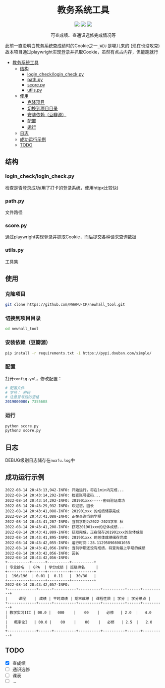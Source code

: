 
<div align="center">  
<h1 id="教务系统工具"> 教务系统工具 </h1>

![](https://img.shields.io/badge/Python-3.7%2B-blue)
![](https://img.shields.io/badge/Playwright-chromium-yellow)
![](https://img.shields.io/badge/NWAFU--CP-%E8%A5%BF%E5%86%9C%E5%BC%80%E5%8F%91%E8%80%85%E8%81%94%E7%9B%9F-GREEN)

可查成绩、查通识选修完成情况等

</div>

此前一直没明白教务系统查成绩时的Cookie之一`_WEU` 是哪儿来的 (现在也没攻克)
故本项目通过playwright实现登录并抓取Cookie，虽然有点占内存，但能跑就行</p>

<!-- TOC -->
* [教务系统工具](#教务系统工具)
  * [结构](#结构)
    * [login_check/login_check.py](#login_checklogin_checkpy)
    * [path.py](#pathpy)
    * [score.py](#scorepy)
    * [utils.py](#utilspy)
  * [使用](#使用)
    * [克隆项目](#克隆项目)
    * [切换到项目目录](#切换到项目目录)
    * [安装依赖（豆瓣源）](#安装依赖（豆瓣源)
    * [配置](#配置)
    * [运行](#运行)
  * [日志](#日志)
  * [成功运行示例](#成功运行示例)
  * [TODO](#TODO)
<!-- TOC -->

## 结构

### login_check/login_check.py

检查是否登录成功(用了打卡的登录系统，使用httpx比较快)

### path.py

文件路径

### score.py

通过playwright实现登录并抓取Cookie，而后提交各种请求查询数据

### utils.py

工具集

## 使用

### 克隆项目

```bash
git clone https://github.com/NWAFU-CP/newhall_tool.git
```

### 切换到项目目录

```bash
cd newhall_tool
```

### 安装依赖（豆瓣源）

```bash
pip install -r requirements.txt -i https://pypi.douban.com/simple/
```

### 配置

打开`config.yml`，修改配置：

```yaml
# 配置文件
# 学号： 密码
# 注意冒号后的空格
2019000000: 7355608
```

### 运行

```bash
python score.py
python3 score.py
```

## 日志

DEBUG级别日志储存在`nwafu.log`中

## 成功运行示例

```log
2022-08-14 20:43:13,942-INFO: 开始运行，将在1min内完成...
2022-08-14 20:43:14,292-INFO: 检查账号密码...
2022-08-14 20:43:14,292-INFO: 201901xxx-----密码验证成功
2022-08-14 20:43:29,932-INFO: 欢迎您，园长
2022-08-14 20:43:41,088-INFO: 201901xxx 的成绩储存完成
2022-08-14 20:43:41,088-INFO: 正在查询当前学期
2022-08-14 20:43:41,207-INFO: 当前学期为2022-2023学年 秋
2022-08-14 20:43:41,208-INFO: 获取201901xxx的总体成绩...
2022-08-14 20:43:41,889-INFO: 获取完成，正在储存201901xxx的总体成绩
2022-08-14 20:43:41,895-INFO: 201901xxx 的总体成绩储存完成
2022-08-14 20:43:42,055-INFO: 运行时间：28.112958908081055
2022-08-14 20:43:42,056-INFO: 当前学期还没有成绩，将查询最上学期的成绩
2022-08-14 20:43:42,056-INFO: 园长
2022-08-14 20:43:42,056-INFO: 
+----------+------+----------+----------+
| 专业排名  | GPA  | 学分成绩 | 班级排名     |
+----------+------+----------+----------+
|  196/196  | 0.01 |  0.11   |  30/30   |
+----------+------+----------+----------+
2022-08-14 20:43:42,057-INFO: 
+-------------+------+----------+----------+----------+------+----------+
|     课程    | 成绩 | 平时成绩 | 期末成绩 | 课程性质 | 学分 | 学分绩点 |
+-------------+------+----------+----------+----------+------+----------+
| 教学实习III | 00.0 |   000    |    00    |   必修   | 2.0  |   4.0    |
|   概率论I   | 00.0 |    00    |    00    |   必修   | 2.5  |   2.0    |
+-------------+------+----------+----------+----------+------+----------+

```
## TODO
- [x] 查成绩
- [ ] 通识选修
- [ ] 课表
- [ ] ...
